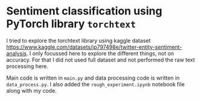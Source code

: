 # Sentiment classification using PyTorch library `torchtext`

I tried to explore the torchtext library using kaggle dataset https://www.kaggle.com/datasets/jp797498e/twitter-entity-sentiment-analysis.
I only focussed here to explore the different things, not on accuracy. For that I did not used full dataset and not performed the raw text processing here.

Main code is written in `main.py` and data processing code is written in `data_process.py`.
I also added the `rough_experiment.ipynb` notebook file along with my code.  
